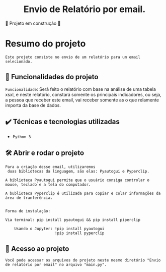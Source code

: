 <h1 align="center">Envio de Relatório por email.</h1>

🚧 Projeto em construção 🚧

# Resumo do projeto
    Este projeto consiste no envio de um relatório para um email selecionado.
## 🔨 Funcionalidades do projeto
 `Funcionalidade`: Será feito o relatório com base na análise de uma tabela xsxl, e neste relatório, constará somente os principais indicadores, ou seja, a pessoa que receber este email, vai receber somente as o que relamente importa da base de dados.

## ✔️ Técnicas e tecnologias utilizadas

- ``Python 3``

## 🛠️ Abrir e rodar o projeto

    Para a criação desse email, utilizaremos
     duas bibliotecas da linguagem, são elas: Pyautogui e Pyperclip.

    A biblioteca Pyautogui permite que o usuário consiga controlar o mouse, teclado e a tela do computador.

    A bublioteca Pyperclip é utilizada para copiar e colar informações da área de tranferência.


    Forma de instalação: 

    Via terminal: pip install pyautogui && pip install piperclip

        Usando o Jupyter: !pip install pyautogui
                          !pip install pyperclip

## 📁 Acesso ao projeto

    Você pode acessar os arquivos do projeto neste mesmo diretório "Envio de relatório por email" no arquivo "main.py".
